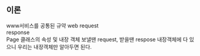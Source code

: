 ## 이론
www서비스를 공통된 규약 web
request  
response   
Page 클래스의 속성 및 내장 객체
보낼땐 request, 받을땐 respose
내장객체에 다 있으니 우리는 내장객체만 알아두면 된다.
